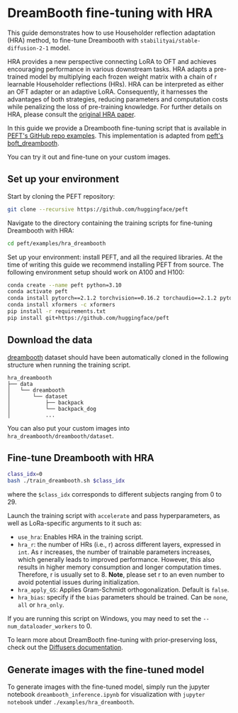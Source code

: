 <!--Copyright 2024 The HuggingFace Team. All rights reserved.

Licensed under the Apache License, Version 2.0 (the "License"); you may not use this file except in compliance with
the License. You may obtain a copy of the License at

http://www.apache.org/licenses/LICENSE-2.0

Unless required by applicable law or agreed to in writing, software distributed under the License is distributed on
an "AS IS" BASIS, WITHOUT WARRANTIES OR CONDITIONS OF ANY KIND, either express or implied. See the License for the
specific language governing permissions and limitations under the License.

⚠️ Note that this file is in Markdown but contain specific syntax for our doc-builder (similar to MDX) that may not be
rendered properly in your Markdown viewer.

-->

# DreamBooth fine-tuning with HRA

This guide demonstrates how to use Householder reflection adaptation (HRA) method, to fine-tune Dreambooth with `stabilityai/stable-diffusion-2-1` model.

HRA provides a new perspective connecting LoRA to OFT and achieves encouraging performance in various downstream tasks.
HRA adapts a pre-trained model by multiplying each frozen weight matrix with a chain of r learnable Householder reflections (HRs).
HRA can be interpreted as either an OFT adapter or an adaptive LoRA. 
Consequently, it harnesses the advantages of both strategies, reducing parameters and computation costs while penalizing the loss of pre-training knowledge.
For further details on HRA, please consult the [original HRA paper](https://arxiv.org/abs/2405.17484).

In this guide we provide a Dreambooth fine-tuning script that is available in [PEFT's GitHub repo examples](https://github.com/huggingface/peft/tree/main/examples/hra_dreambooth). This implementation is adapted from [peft's boft_dreambooth](https://github.com/huggingface/peft/tree/main/examples/boft_dreambooth). 

You can try it out and fine-tune on your custom images.

## Set up your environment

Start by cloning the PEFT repository:

```bash
git clone --recursive https://github.com/huggingface/peft
```

Navigate to the directory containing the training scripts for fine-tuning Dreambooth with HRA:

```bash
cd peft/examples/hra_dreambooth
```

Set up your environment: install PEFT, and all the required libraries. At the time of writing this guide we recommend installing PEFT from source. The following environment setup should work on A100 and H100:

```bash
conda create --name peft python=3.10
conda activate peft
conda install pytorch==2.1.2 torchvision==0.16.2 torchaudio==2.1.2 pytorch-cuda=11.8 -c pytorch -c nvidia
conda install xformers -c xformers
pip install -r requirements.txt
pip install git+https://github.com/huggingface/peft
```

## Download the data

[dreambooth](https://github.com/google/dreambooth) dataset should have been automatically cloned in the following structure when running the training script.

```
hra_dreambooth
├── data
│   └── dreambooth
│       └── dataset
│           ├── backpack
│           └── backpack_dog
│           ...
```

You can also put your custom images into `hra_dreambooth/dreambooth/dataset`.

## Fine-tune Dreambooth with HRA

```bash
class_idx=0
bash ./train_dreambooth.sh $class_idx
```

where the `$class_idx` corresponds to different subjects ranging from 0 to 29.

Launch the training script with `accelerate` and pass hyperparameters, as well as LoRa-specific arguments to it such as:

- `use_hra`: Enables HRA in the training script.
- `hra_r`: the number of HRs (i.e., r) across different layers, expressed in `int`. 
As r increases, the number of trainable parameters increases, which generally leads to improved performance.
However, this also results in higher memory consumption and longer computation times. 
Therefore, r is usually set to 8.
**Note**, please set r to an even number to avoid potential issues during initialization.
- `hra_apply_GS`: Applies Gram-Schmidt orthogonalization. Default is `false`.
- `hra_bias`: specify if the `bias` parameters should be trained. Can be `none`, `all` or `hra_only`.

If you are running this script on Windows, you may need to set the `--num_dataloader_workers` to 0.

To learn more about DreamBooth fine-tuning with prior-preserving loss, check out the [Diffusers documentation](https://huggingface.co/docs/diffusers/training/dreambooth#finetuning-with-priorpreserving-loss).

## Generate images with the fine-tuned model

To generate images with the fine-tuned model, simply run the jupyter notebook `dreambooth_inference.ipynb` for visualization with `jupyter notebook` under `./examples/hra_dreambooth`.
